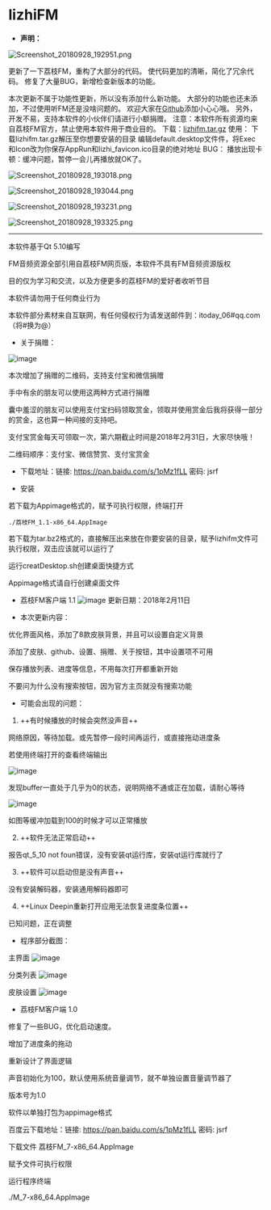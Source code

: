# lizhiFM

- **声明：**


![Screenshot_20180928_192951.png][3]

更新了一下荔枝FM，重构了大部分的代码。
使代码更加的清晰，简化了冗余代码。
修复了大量BUG，新增检查新版本的功能。

本次更新不属于功能性更新，所以没有添加什么新功能。
大部分的功能也还未添加，不过使用听FM还是没啥问题的。
欢迎大家在[Github][1]添加小心心哦。
另外，开发不易，支持本软件的小伙伴们请进行小额捐赠。
注意：本软件所有资源均来自荔枝FM官方，禁止使用本软件用于商业目的。
下载：[lizhifm.tar.gz][2]
使用：
下载lizhifm.tar.gz解压至你想要安装的目录
编辑default.desktop文件件，将Exec和Icon改为你保存AppRun和lizhi_favicon.ico目录的绝对地址
BUG：
播放出现卡顿：缓冲问题，暂停一会儿再播放就OK了。

![Screenshot_20180928_193018.png][4]

![Screenshot_20180928_193044.png][5]

![Screenshot_20180928_193231.png][6]

![Screenshot_20180928_193325.png][7]


  [1]: https://github.com/gcmwhite/lizhiFM
  [2]: http://project.51-games.top/update_project/lizhifm.tar.gz
  [3]: http://project.51-games.top/usr/uploads/2018/09/1407244057.png
  [4]: http://project.51-games.top/usr/uploads/2018/09/849085017.png
  [5]: http://project.51-games.top/usr/uploads/2018/09/101968605.png
  [6]: http://project.51-games.top/usr/uploads/2018/09/1134115693.png
  [7]: http://project.51-games.top/usr/uploads/2018/09/2638579231.png

----------


本软件基于Qt 5.10编写

FM音频资源全部引用自荔枝FM网页版，本软件不具有FM音频资源版权

目的仅为学习和交流，以及方便更多的荔枝FM的爱好者收听节目

本软件请勿用于任何商业行为

本软件部分素材来自互联网，有任何侵权行为请发送邮件到：itoday_06#qq.com （将#换为@）

- 关于捐赠：

![image](https://github.com/gcmwhite/lizhiFM/blob/master/printscreen/2018-02-12%2013-34-41%E5%B1%8F%E5%B9%95%E6%88%AA%E5%9B%BE.png)

本次增加了捐赠的二维码，支持支付宝和微信捐赠

手中有余的朋友可以使用这两种方式进行捐赠

囊中羞涩的朋友可以使用支付宝扫码领取赏金，领取并使用赏金后我将获得一部分的赏金，这也算一种间接的支持吧。

支付宝赏金每天可领取一次，第六期截止时间是2018年2月31日，大家尽快哦！

二维码顺序：支付宝、微信赞赏、支付宝赏金

- 下载地址：链接: https://pan.baidu.com/s/1pMz1fLL 密码: jsrf

- 安装

若下载为Appimage格式的，赋予可执行权限，终端打开

```
./荔枝FM_1.1-x86_64.AppImage
```

若下载为tar.bz2格式的，直接解压出来放在你要安装的目录，赋予lizhifm文件可执行权限，双击应该就可以运行了

运行creatDesktop.sh创建桌面快捷方式

Appimage格式请自行创建桌面文件



- 荔枝FM客户端 1.1
![image](https://github.com/gcmwhite/lizhiFM/blob/master/printscreen/2018-02-12%2013-33-33%E5%B1%8F%E5%B9%95%E6%88%AA%E5%9B%BE.png)
更新日期：2018年2月11日

- 本次更新内容：

优化界面风格，添加了8款皮肤背景，并且可以设置自定义背景

添加了皮肤、github、设置、捐赠、关于按钮，其中设置项不可用

保存播放列表、进度等信息，不用每次打开都重新开始

不要问为什么没有搜索按钮，因为官方主页就没有搜索功能

- 可能会出现的问题：
1. ++有时候播放的时候会突然没声音++

网络原因，等待加载。或先暂停一段时间再运行，或直接拖动进度条

若使用终端打开的查看终端输出

![image](https://github.com/gcmwhite/lizhiFM/blob/master/printscreen/2018-02-12%2013-23-56%E5%B1%8F%E5%B9%95%E6%88%AA%E5%9B%BE.png)

发现buffer一直处于几乎为0的状态，说明网络不通或正在加载，请耐心等待

![image](https://github.com/gcmwhite/lizhiFM/blob/master/printscreen/2018-02-12%2013-24-22%E5%B1%8F%E5%B9%95%E6%88%AA%E5%9B%BE.png)

如图等缓冲加载到100的时候才可以正常播放

2. ++软件无法正常启动++

报告qt_5_10 not foun错误，没有安装qt运行库，安装qt运行库就行了

3. ++软件可以启动但是没有声音++

没有安装解码器，安装通用解码器即可

4. ++Linux Deepin重新打开应用无法恢复进度条位置++

已知问题，正在调整

- 程序部分截图：

主界面
![image](https://github.com/gcmwhite/lizhiFM/blob/master/printscreen/2018-02-12%2013-33-33%E5%B1%8F%E5%B9%95%E6%88%AA%E5%9B%BE.png)

分类列表
![image](https://github.com/gcmwhite/lizhiFM/blob/master/printscreen/2018-02-12%2013-33-44%E5%B1%8F%E5%B9%95%E6%88%AA%E5%9B%BE.png)

皮肤设置
![image](https://github.com/gcmwhite/lizhiFM/blob/master/printscreen/2018-02-12%2013-33-59%E5%B1%8F%E5%B9%95%E6%88%AA%E5%9B%BE.png)


- 荔枝FM客户端 1.0

修复了一些BUG，优化启动速度。

增加了进度条的拖动

重新设计了界面逻辑

声音初始化为100，默认使用系统音量调节，就不单独设置音量调节器了

版本号为1.0

软件以单独打包为appimage格式

百度云下载地址：链接: https://pan.baidu.com/s/1pMz1fLL 密码: jsrf

下载文件 荔枝FM_7-x86_64.AppImage

赋予文件可执行权限

运行程序终端

./M_7-x86_64.AppImage



